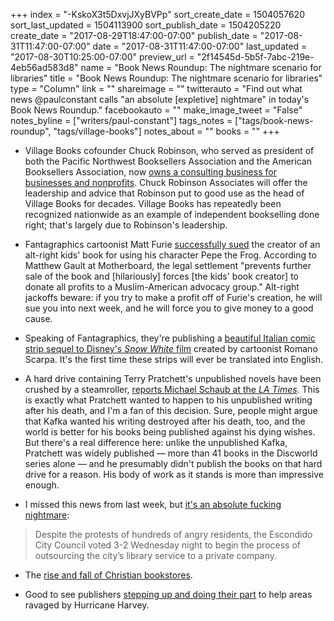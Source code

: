 +++
index = "-KskoX3t5DxvjJXyBVPp"
sort_create_date = 1504057620
sort_last_updated = 1504113900
sort_publish_date = 1504205220
create_date = "2017-08-29T18:47:00-07:00"
publish_date = "2017-08-31T11:47:00-07:00"
date = "2017-08-31T11:47:00-07:00"
last_updated = "2017-08-30T10:25:00-07:00"
preview_url = "2f14545d-5b5f-7abc-219e-4eb56ad583d8"
name = "Book News Roundup: The nightmare scenario for libraries"
title = "Book News Roundup: The nightmare scenario for libraries"
type = "Column"
link = ""
shareimage = ""
twitterauto = "Find out what news @paulconstant calls \"an absolute [expletive] nightmare\" in today's Book News Roundup."
facebookauto = ""
make_image_tweet = "False"
notes_byline = ["writers/paul-constant"]
tags_notes = ["tags/book-news-roundup", "tags/village-books"]
notes_about = ""
books = ""
+++
* Village Books cofounder Chuck Robinson, who served as president of both the Pacific Northwest Booksellers Association and the American Booksellers Association, now [owns a consulting business for businesses and nonprofits](https://www.chuckrobinsonassociates.com/). Chuck Robinson Associates will offer the leadership and advice that Robinson put to good use as the head of Village Books for decades. Village Books has repeatedly been recognized nationwide as an example of independent bookselling done right; that's largely due to Robinson's leadership.

* Fantagraphics cartoonist Matt Furie [successfully sued](https://motherboard.vice.com/en_us/article/ywwxj7/pepe-the-frogs-creator-gets-alt-right-childrens-book-pulled-vows-to-aggressively-enforce-his-intellectual-property) the creator of an alt-right kids' book for using his character Pepe the Frog. According to Matthew Gault at Motherboard, the legal settlement "prevents further sale of the book and [hilariously] forces [the kids' book creator] to donate all profits to a Muslim-American advocacy group." Alt-right jackoffs beware: if you try to make a profit off of Furie's creation, he will sue you into next week, and he will force you to give money to a good cause.

* Speaking of Fantagraphics, they're publishing a [beautiful Italian comic strip sequel to Disney's *Snow White* film](https://www.bleedingcool.com/2017/08/29/fantagraphics-disney-snow-white-sequels/) created by cartoonist Romano Scarpa. It's the first time these strips will ever be translated into English. 

* A hard drive containing Terry Pratchett's unpublished novels have been crushed by a steamroller, [reports Michael Schaub at the *LA Times*](http://www.latimes.com/books/jacketcopy/la-et-jc-terry-pratchett-20170830-htmlstory.html?utm_source=dlvr.it&utm_medium=twitter). This is exactly what Pratchett wanted to happen to his unpublished writing after his death, and I'm a fan of this decision. Sure, people might argue that Kafka wanted his writing destroyed after his death, too, and the world is better for his books being published against his dying wishes. But there's a real difference here: unlike the unpublished Kafka, Pratchett was widely published — more than 41 books in the Discworld series alone — and he presumably didn't publish the books on that hard drive for a reason. His body of work as it stands is more than impressive enough.

* I missed this news from last week, but [it's an absolute fucking nightmare](http://www.sandiegouniontribune.com/communities/north-county/sd-no-library-decision-20170823-story.html):

<blockquote>Despite the protests of hundreds of angry residents, the Escondido City Council voted 3-2 Wednesday night to begin the process of outsourcing the city’s library service to a private company.</blockquote>

* The [rise and fall of Christian bookstores](https://theweek.com/articles/720413/rise-fall-christian-bookstore).

* Good to see publishers [stepping up and doing their part](https://publishingperspectives.com/2017/08/simon-schuster-relief-hurricane-harvey/) to help areas ravaged by Hurricane Harvey.


